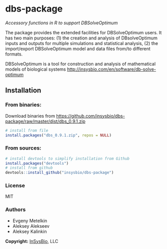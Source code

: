 # dbs-package

_Accessory functions in R to support DBSolveOptimum_

The package provides the extended facilities for DBSolveOptimum users. It has two main purposes: (1) the creation and analysis of DBsolveOptimum inputs and outputs for multiple simulations and statistical analysis, (2) the import/export DBSolveOptimum model and data files from/to different formats.

DBSolveOptimum is a tool for construction and analysis of mathematical models of biological systems <http://insysbio.com/en/software/db-solve-optimum>

## Installation

### From binaries:

Download binaries from https://github.com/insysbio/dbs-package/raw/master/dist/dbs_0.9.1.zip
```R
# install from file
install.packages("dbs_0.9.1.zip", repos = NULL)
```

### From sources:

```R
# install devtools to simplify installation from Github
install.packages("devtools")
# install from github
devtools::install_github("insysbio/dbs-package")
```

### License

MIT

### Authors

* Evgeny Metelkin
* Aleksey Alekseev
* Aleksey Kalinkin

**Copyright:** [InSysBio](http://insysbio.com), LLC
